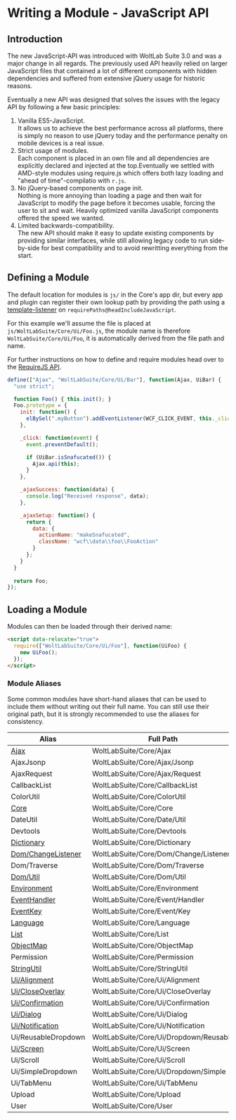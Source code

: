 # Writing a Module - JavaScript API

## Introduction

The new JavaScript-API was introduced with WoltLab Suite 3.0 and was a major
change in all regards. The previously used API heavily relied on larger JavaScript
files that contained a lot of different components with hidden dependencies
and suffered from extensive jQuery usage for historic reasons.

Eventually a new API was designed that solves the issues with the legacy API
by following a few basic principles:
 1. Vanilla ES5-JavaScript.  
    It allows us to achieve the best performance across all platforms, there is
    simply no reason to use jQuery today and the performance penalty on mobile
    devices is a real issue.
 2. Strict usage of modules.  
    Each component is placed in an own file and all dependencies are explicitly
    declared and injected at the top.Eventually we settled with AMD-style modules
    using require.js which offers both lazy loading and "ahead of time"-compilatio
    with `r.js`.
 3. No jQuery-based components on page init.  
    Nothing is more annoying than loading a page and then wait for JavaScript to
    modify the page before it becomes usable, forcing the user to sit and wait.
    Heavily optimized vanilla JavaScript components offered the speed we wanted.
 4. Limited backwards-compatibility.  
    The new API should make it easy to update existing components by providing
    similar interfaces, while still allowing legacy code to run side-by-side for
    best compatibility and to avoid rewritting everything from the start.

## Defining a Module

The default location for modules is `js/` in the Core's app dir,
but every app and plugin can register their own lookup path by providing the path
using a [template-listener](package_pip_template-listener.md) on `requirePaths@headIncludeJavaScript`.

For this example we'll assume the file is placed at `js/WoltLabSuite/Core/Ui/Foo.js`,
the module name is therefore `WoltLabSuite/Core/Ui/Foo`, it is automatically
derived from the file path and name.

For further instructions on how to define and require modules head over to the [RequireJS API](http://requirejs.org/docs/api.html).

```js
define(["Ajax", "WoltLabSuite/Core/Ui/Bar"], function(Ajax, UiBar) {
  "use strict";

  function Foo() { this.init(); }
  Foo.prototype = {
    init: function() {
      elBySel(".myButton").addEventListener(WCF_CLICK_EVENT, this._click.bind(this));
    },

    _click: function(event) {
      event.preventDefault();

      if (UiBar.isSnafucated()) {
        Ajax.api(this);
      }
    },

    _ajaxSuccess: function(data) {
      console.log("Received response", data);
    },

    _ajaxSetup: function() {
      return {
        data: {
          actionName: "makeSnafucated",
          className: "wcf\\data\\foo\\FooAction"
        }
      };
    }
  }
  
  return Foo;
});
```

## Loading a Module

Modules can then be loaded through their derived name:

```html
<script data-relocate="true">
  require(["WoltLabSuite/Core/Ui/Foo"], function(UiFoo) {
    new UiFoo();
  });
</script>
```

### Module Aliases

Some common modules have short-hand aliases that can be used to include them
without writing out their full name. You can still use their original path, but
it is strongly recommended to use the aliases for consistency.

| Alias | Full Path |
|---|---|
| [Ajax](javascript_new-api_ajax.md) | WoltLabSuite/Core/Ajax |
| AjaxJsonp | WoltLabSuite/Core/Ajax/Jsonp |
| AjaxRequest | WoltLabSuite/Core/Ajax/Request |
| CallbackList | WoltLabSuite/Core/CallbackList |
| ColorUtil | WoltLabSuite/Core/ColorUtil |
| [Core](javascript_new-api_core.md) | WoltLabSuite/Core/Core |
| DateUtil | WoltLabSuite/Core/Date/Util |
| Devtools | WoltLabSuite/Core/Devtools |
| [Dictionary](javascript_new-api_data-structures.md) | WoltLabSuite/Core/Dictionary |
| [Dom/ChangeListener](javascript_new-api_dom.md) | WoltLabSuite/Core/Dom/Change/Listener |
| Dom/Traverse | WoltLabSuite/Core/Dom/Traverse |
| [Dom/Util](javascript_new-api_dom.md) | WoltLabSuite/Core/Dom/Util |
| [Environment](javascript_new-api_browser.md) | WoltLabSuite/Core/Environment |
| [EventHandler](javascript_new-api_events.md) | WoltLabSuite/Core/Event/Handler |
| [EventKey](javascript_new-api_events.md) | WoltLabSuite/Core/Event/Key |
| [Language](javascript_new-api_core.md) | WoltLabSuite/Core/Language |
| [List](javascript_new-api_data-structures.md) | WoltLabSuite/Core/List |
| [ObjectMap](javascript_new-api_data-structures.md) | WoltLabSuite/Core/ObjectMap |
| Permission | WoltLabSuite/Core/Permission |
| [StringUtil](javascript_new-api_core.md) | WoltLabSuite/Core/StringUtil |
| [Ui/Alignment](javascript_new-api_ui.md) | WoltLabSuite/Core/Ui/Alignment |
| [Ui/CloseOverlay](javascript_new-api_ui.md) | WoltLabSuite/Core/Ui/CloseOverlay |
| [Ui/Confirmation](javascript_new-api_ui.md) | WoltLabSuite/Core/Ui/Confirmation |
| [Ui/Dialog](javascript_new-api_dialogs.md) | WoltLabSuite/Core/Ui/Dialog |
| [Ui/Notification](javascript_new-api_ui.md) | WoltLabSuite/Core/Ui/Notification |
| Ui/ReusableDropdown | WoltLabSuite/Core/Ui/Dropdown/Reusable |
| [Ui/Screen](javascript_new-api_browser.md) | WoltLabSuite/Core/Ui/Screen |
| Ui/Scroll | WoltLabSuite/Core/Ui/Scroll |
| Ui/SimpleDropdown | WoltLabSuite/Core/Ui/Dropdown/Simple |
| Ui/TabMenu | WoltLabSuite/Core/Ui/TabMenu |
| Upload | WoltLabSuite/Core/Upload |
| User | WoltLabSuite/Core/User |
